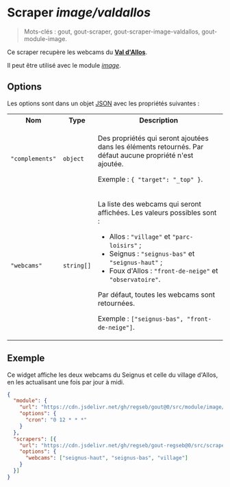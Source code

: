 # Scraper _image/valdallos_

> Mots-clés : gout, gout-scraper, gout-scraper-image-valdallos,
> gout-module-image.

Ce scraper recupère les webcams du [**Val
d'Allos**](https://www.valdallos.com/webcams.html).

Il peut être utilisé avec le module
[_image_](https://github.com/regseb/gout/tree/HEAD/src/module/image#readme).

## Options

Les options sont dans un objet
[JSON](https://www.json.org/json-fr.html "JavaScript Object Notation") avec les
propriétés suivantes :

<table>
  <tr>
    <th>Nom</th>
    <th>Type</th>
    <th>Description</th>
  </tr>
  <tr>
    <td><code>"complements"</code></td>
    <td><code>object</code></td>
    <td>
      <p>
        Des propriétés qui seront ajoutées dans les éléments retournés. Par
        défaut aucune propriété n'est ajoutée.
      </p>
      <p>
        Exemple : <code>{ "target": "_top" }</code>.
      </p>
    </td>
  </tr>
  <tr>
    <td><code>"webcams"</code></td>
    <td><code>string[]</code></td>
    <td>
      <p>
        La liste des webcams qui seront affichées. Les valeurs possibles sont :
      </p>
      <ul>
        <li>Allos : <code>"village"</code> et <code>"parc-loisirs"</code> ;</li>
        <li>
          Seignus : <code>"seignus-bas"</code> et <code>"seignus-haut"</code> ;
        </li>
        <li>
          Foux d'Allos : <code>"front-de-neige"</code> et
          <code>"observatoire"</code>.
        </li>
      </ul>
      <p>
       Par défaut, toutes les webcams sont retournées.
      </p>
      <p>
        Exemple : <code>["seignus-bas", "front-de-neige"]</code>.
      </p>
    </td>
  </tr>
</table>

## Exemple

Ce widget affiche les deux webcams du Seignus et celle du village d'Allos, en
les actualisant une fois par jour à midi.

```JSON
{
  "module": {
    "url": "https://cdn.jsdelivr.net/gh/regseb/gout@0/src/module/image/image.js",
    "options": {
      "cron": "0 12 * * *"
    }
  },
  "scrapers": [{
    "url": "https://cdn.jsdelivr.net/gh/regseb/gout-regseb@0/src/scraper/image/valdallos/valdallos.js",
    "options": {
      "webcams": ["seignus-haut", "seignus-bas", "village"]
    }
  }]
}
```
